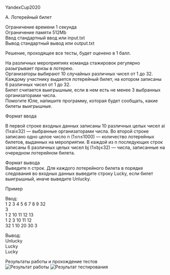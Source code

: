 YandexCup2020  

A. Лотерейный билет<br/>

Ограничение времени 1 секунда  <br/>
Ограничение памяти 512Mb  <br/>
Ввод стандартный ввод или input.txt  <br/>
Вывод стандартный вывод или output.txt  <br/>

Решение, проходящее все тесты, будет оценено в 1 балл.  <br/>

На различных мероприятиях команда стажировок регулярно разыгрывает призы в лотерею.  
Организаторы выбирают 10 случайных различных чисел от 1 до 32.  
Каждому участнику выдается лотерейный билет, на котором записаны 6 различных чисел от 1 до 32.  
Билет считается выигрышным, если в нем есть не менее 3 выбранных организаторами числа.  
Помогите Юле, напишите программу, которая будет сообщать, какие билеты выигрышные.  
  
Формат ввода  <br/>

В первой строке входных данных записаны 10 различных целых чисел ai (1≤ai≤32) — выбранные организаторами числа.
Во второй строке записано одно целое число n (1≤n≤1000) — количество лотерейных билетов, выданных на мероприятии.
В каждой из n последующих строк записаны 6 различных целых чисел bj (1≤bj≤32) — числа, записанные на очередном лотерейном билета.

Формат вывода  <br/>
Выведите n строк. Для каждого лотерейного билета в порядке следования во входных данных выведите строку Lucky, 
если билет выигрышный, иначе выведите Unlucky.

Пример <br/>

Ввод: <br/>
1 2 3 4 5 6 7 8 9 32 <br/>
3 <br/>
1 2 10 11 12 13 <br/>
1 2 3 10 11 12 <br/>
32 1 10 20 30 3 <br/>

Вывод: <br/>
Unlucky <br/>
Lucky <br/>
Lucky <br/>

Результаты работы и прохождение тестов  <br/>
![Результат работы](https://github.com/qepqap/YandexCup2020-A-LotteryTicket/tree/master/Resources/ResultWork.jpg)
![Результат тестирования](https://github.com/qepqap/YandexCup2020-A-LotteryTicket/tree/master/Resources/ResultTest.jpg)
